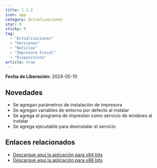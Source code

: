 ```yaml
---
title: 1.1.2
icon: app
category: Actualizaciones
star: 9
sticky: 9
tag:
  - "Actualizaciones"
  - "Versiones"
  - "Noticias"
  - "Impresora Fiscal"
  - "Dispositivos"
article: true
---
```


**Fecha de Liberación:** 2024-05-10

## Novedades
- Se agregan parámetros de instalación de impresora
- Se agregan variables de entorno por defecto al instalar
- Se agrega el programa de impresión como servicio de windows al instalar
- Se agrega ejecutable para desinstalar el servicio

## Enlaces relacionados

- [Descargue aquí la aplicación para x64 bits](https://ams3.digitaloceanspaces.com/erpya/public/downloads/ERP-Printing-Service-1.1.2-win-x86.exe)
- [Descargue aquí la aplicación para x86 bits](https://ams3.digitaloceanspaces.com/erpya/public/downloads/ERP-Printing-Service-1.1.2-win-x86.exe)
